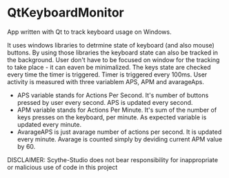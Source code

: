 # QtKeyboardMonitor
App written with Qt to track keyboard usage on Windows.

It uses windows libraries to detrmine state of keyboard (and also mouse) buttons.
By using those libraries the keyboard state can also be tracked in the background.
User don't have to be focused on window for the tracking to take place - it can eaven be minimalized.
The keys state are checked every time the timer is triggered. Timer is triggered every 100ms.
User activity is measured with three variablem APS, APM and avarageAps.

- APS variable stands for Actions Per Second. It's number of buttons pressed by user every second. APS is updated every second.
- APM variable stands for Actions Per Minute. It's sum of the number of keys presses on the keyboard, per minute. As expected variable is updated every minute.
- AvarageAPS is just avarage number of actions per second. It is updated every minute. Avarage is counted simply by deviding current APM value by 60.
 
 DISCLAIMER: Scythe-Studio does not bear responsibility for inappropriate or malicious use of code in this project
